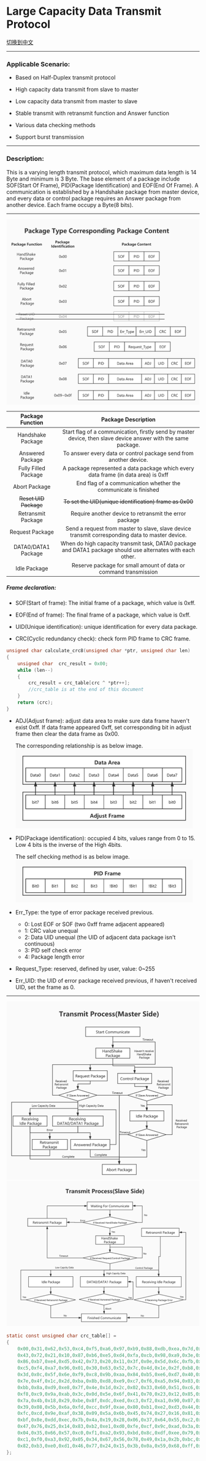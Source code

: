 # Large Capacity Data Transmit Protocol

[切换到中文](https://github.com/ZhuYanzhen1/CDTP/blob/master/Large%20Capacity/README_CN.md)

***

### Applicable Scenario:
+ Based on Half-Duplex transmit protocol

+ High capacity data transmit from slave to master

+ Low capacity data transmit from master to slave

+ Stable transmit with retransmit function and Answer function

+ Various data checking methods

+ Support burst transmission

***

### Description:
This is a varying length transmit protocol, which maximum data length is 14 Byte and minimum is 3 Byte. The base element of a package include SOF(Start Of Frame), PID(Package Identification) and EOF(End Of Frame). A communication is established by a Handshake package from master device, and every data or control package requires an Answer package from another device. Each frame occupy a Byte(8 bits).
***
<img src="https://raw.githubusercontent.com/ZhuYanzhen1/CDTP/master/Pic/Package%20Type%20Corresponding%20Package%20Content.jpg" alt="PID Corresponding PC" title="PID Corresponding PC"  />

|   Package Function    |                     Package Description                      |
| :-------------------: | :----------------------------------------------------------: |
|   Handshake Package   | Start flag of a communication, firstly send by master device, then slave device answer with the same package. |
|   Answered Package    | To answer every data or control package send from another device. |
| Fully Filled Package  | A package represented a data package which every data frame (in data area) is 0xff |
|     Abort Package     | End flag of a communication whether the communicate is finished |
| ~~Reset UID Package~~ |   ~~To set the UID(unique identification) frame as 0x00~~    |
|  Retransmit Package   |    Require another device to retransmit the error package    |
|    Request Package    | Send a request from master to slave, slave device transmit corresponding data to master device. |
|  DATA0/DATA1 Package  | When do high capacity transmit task, DATA0 package and DATA1 package should use alternates with each other. |
|     Idle Package      | Reserve package for small amount of data or command transmission |

##### Frame declaration:
+ SOF(Start of frame): The initial frame of a package, which value is 0xff.

+ EOF(End of frame): The final frame of a package, which value is 0xff.

+ UID(Unique identification): unique identification for every data package.

+ CRC(Cyclic redundancy check): check form PID frame to CRC frame.

```c
unsigned char calculate_crc8(unsigned char *ptr, unsigned char len) 
{
    unsigned char  crc_result = 0x00;
    while (len--)
    {
        crc_result = crc_table[crc ^ *ptr++];
        //crc_table is at the end of this document
    }
    return (crc);
}
```

+ ADJ(Adjust frame): adjust data area to make sure data frame haven't exist 0xff. If data frame appeared 0xff, set corresponding bit in adjust frame then clear the data frame as 0x00.

  The corresponding relationship is as below image.
  <img src="https://raw.githubusercontent.com/ZhuYanzhen1/CDTP/master/Pic/Adjust%20Frame.jpg" alt="Adjust Frame" title="Adjust Frame" style="zoom: 50%;" />

+ PID(Package identification): occupied 4 bits, values range from 0 to 15. Low 4 bits is the inverse of the High 4bits.

  The self checking method is as below image.
  <img src="https://raw.githubusercontent.com/ZhuYanzhen1/CDTP/master/Pic/PID%20Frame.jpg" alt="PID Frame" title="PID Frame" style="zoom: 50%;" />

+ Err_Type: the type of error package received previous.
  
    - 0: Lost EOF or SOF (two 0xff frame adjacent appeared)
    - 1: CRC value unequal
    - 2: Data UID unequal (the UID of adjacent data package isn't continuous)
    - 3: PID self check error
    - 4: Package length error

+ Request_Type: reserved, defined by user, value: 0~255

+ Err_UID: the UID of error package received previous, if haven't received UID, set the frame as 0.

***
<img src="https://raw.githubusercontent.com/ZhuYanzhen1/CDTP/master/Pic/Transmit%20Process(Master%20Side).jpg" alt="PID Frame" title="PID Frame" style="zoom: 100%;" />

<img src="https://raw.githubusercontent.com/ZhuYanzhen1/CDTP/master/Pic/Transmit%20Process(Slave%20Side).jpg" alt="PID Frame" title="PID Frame" style="zoom: 100%;" />

```c
static const unsigned char crc_table[] =
{
    0x00,0x31,0x62,0x53,0xc4,0xf5,0xa6,0x97,0xb9,0x88,0xdb,0xea,0x7d,0x4c,0x1f,0x2e,
    0x43,0x72,0x21,0x10,0x87,0xb6,0xe5,0xd4,0xfa,0xcb,0x98,0xa9,0x3e,0x0f,0x5c,0x6d,
    0x86,0xb7,0xe4,0xd5,0x42,0x73,0x20,0x11,0x3f,0x0e,0x5d,0x6c,0xfb,0xca,0x99,0xa8,
    0xc5,0xf4,0xa7,0x96,0x01,0x30,0x63,0x52,0x7c,0x4d,0x1e,0x2f,0xb8,0x89,0xda,0xeb,
    0x3d,0x0c,0x5f,0x6e,0xf9,0xc8,0x9b,0xaa,0x84,0xb5,0xe6,0xd7,0x40,0x71,0x22,0x13,
    0x7e,0x4f,0x1c,0x2d,0xba,0x8b,0xd8,0xe9,0xc7,0xf6,0xa5,0x94,0x03,0x32,0x61,0x50,
    0xbb,0x8a,0xd9,0xe8,0x7f,0x4e,0x1d,0x2c,0x02,0x33,0x60,0x51,0xc6,0xf7,0xa4,0x95,
    0xf8,0xc9,0x9a,0xab,0x3c,0x0d,0x5e,0x6f,0x41,0x70,0x23,0x12,0x85,0xb4,0xe7,0xd6,
    0x7a,0x4b,0x18,0x29,0xbe,0x8f,0xdc,0xed,0xc3,0xf2,0xa1,0x90,0x07,0x36,0x65,0x54,
    0x39,0x08,0x5b,0x6a,0xfd,0xcc,0x9f,0xae,0x80,0xb1,0xe2,0xd3,0x44,0x75,0x26,0x17,
    0xfc,0xcd,0x9e,0xaf,0x38,0x09,0x5a,0x6b,0x45,0x74,0x27,0x16,0x81,0xb0,0xe3,0xd2,
    0xbf,0x8e,0xdd,0xec,0x7b,0x4a,0x19,0x28,0x06,0x37,0x64,0x55,0xc2,0xf3,0xa0,0x91,
    0x47,0x76,0x25,0x14,0x83,0xb2,0xe1,0xd0,0xfe,0xcf,0x9c,0xad,0x3a,0x0b,0x58,0x69,
    0x04,0x35,0x66,0x57,0xc0,0xf1,0xa2,0x93,0xbd,0x8c,0xdf,0xee,0x79,0x48,0x1b,0x2a,
    0xc1,0xf0,0xa3,0x92,0x05,0x34,0x67,0x56,0x78,0x49,0x1a,0x2b,0xbc,0x8d,0xde,0xef,
    0x82,0xb3,0xe0,0xd1,0x46,0x77,0x24,0x15,0x3b,0x0a,0x59,0x68,0xff,0xce,0x9d,0xac
};
```